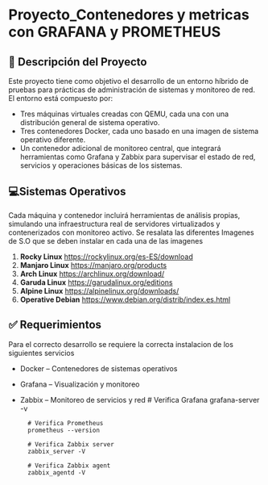 # Proyecto_Contenedores y metricas con GRAFANA y PROMETHEUS
## 📌 **Descripción del Proyecto**
Este proyecto tiene como objetivo el desarrollo de un entorno híbrido de pruebas para prácticas de administración de sistemas y monitoreo de red. El entorno está compuesto por:
* Tres máquinas virtuales creadas con QEMU, cada una con una distribución general de sistema operativo.
* Tres contenedores Docker, cada uno basado en una imagen de sistema operativo diferente.
* Un contenedor adicional de monitoreo central, que integrará herramientas como Grafana y Zabbix para supervisar el estado de red, servicios y operaciones básicas de los sistemas.

## 💻**Sistemas Operativos** 
Cada máquina y contenedor incluirá herramientas de análisis propias, simulando una infraestructura real de servidores virtualizados y contenerizados con monitoreo activo.
Se resalata las diferentes Imagenes de S.O que se deben instalar en cada una de las imagenes 

1. **Rocky Linux** https://rockylinux.org/es-ES/download
2. **Manjaro Linux** https://manjaro.org/products 
3. **Arch Linux** https://archlinux.org/download/
4. **Garuda Linux** https://garudalinux.org/editions 
5. **Alpine Linux** https://alpinelinux.org/downloads/
6. **Operative Debian** https://www.debian.org/distrib/index.es.html

## ✅ **Requerimientos**
Para el correcto desarrollo se requiere la correcta instalacion de los siguientes servicios 
* Docker – Contenedores de sistemas operativos
* Grafana – Visualización y monitoreo
* Zabbix – Monitoreo de servicios y red
        # Verifica Grafana
        grafana-server -v
        
        # Verifica Prometheus
        prometheus --version
        
        # Verifica Zabbix server
        zabbix_server -V
        
        # Verifica Zabbix agent
        zabbix_agentd -V

